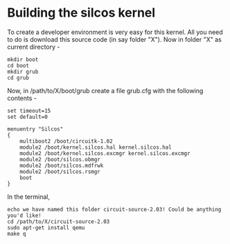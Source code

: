 # Building the silcos kernel

To create a developer environment is very easy for this kernel. All you need to do is download this source code (in say folder "X"). Now in folder "X" as current directory -

    mkdir boot
    cd boot
    mkdir grub
    cd grub

Now, in /path/to/X/boot/grub create a file grub.cfg with the following contents -

    set timeout=15
	set default=0
    
	menuentry "Silcos"
	{
		multiboot2 /boot/circuitk-1.02
		module2 /boot/kernel.silcos.hal kernel.silcos.hal
		module2 /boot/kernel.silcos.excmgr kernel.silcos.excmgr
		module2 /boot/silcos.obmgr
		module2 /boot/silcos.mdfrwk
		module2 /boot/silcos.rsmgr
		boot
	}

In the terminal,

    echo we have named this folder circuit-source-2.03! Could be anything you'd like!
    cd /path/to/X/circuit-source-2.03
    sudo apt-get install qemu
    make q